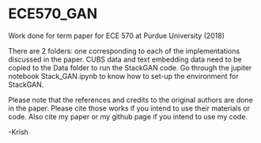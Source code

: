 # ECE570_GAN
Work done for term paper for ECE 570 at Purdue University (2018)

There are 2 folders: one corresponding to each of the implementations discussed in the paper.
CUBS data and text embedding data need to be copied to the Data folder to run the StackGAN code. Go through the jupiter notebook Stack_GAN.ipynb to know how to set-up the environment for StackGAN.

Please note that the references and credits to the original authors are done in the paper. Please cite those works if you intend to use their materials or code. Also cite my paper or my github page if you intend to use my code.

-Krish
